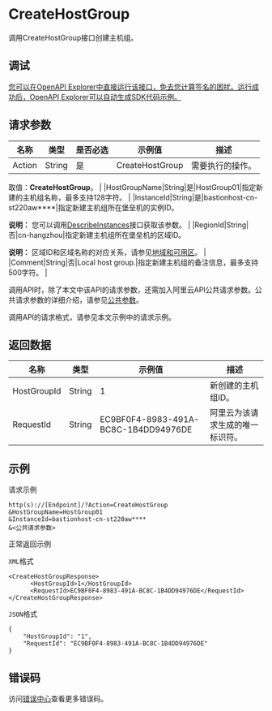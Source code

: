 # CreateHostGroup

调用CreateHostGroup接口创建主机组。

## 调试

[您可以在OpenAPI Explorer中直接运行该接口，免去您计算签名的困扰。运行成功后，OpenAPI Explorer可以自动生成SDK代码示例。](https://api.aliyun.com/#product=Yundun-bastionhost&api=CreateHostGroup&type=RPC&version=2019-12-09)

## 请求参数

|名称|类型|是否必选|示例值|描述|
|--|--|----|---|--|
|Action|String|是|CreateHostGroup|需要执行的操作。

 取值：**CreateHostGroup**。 |
|HostGroupName|String|是|HostGroup01|指定新建的主机组名称，最多支持128字符。 |
|InstanceId|String|是|bastionhost-cn-st220aw\*\*\*\*|指定新建主机组所在堡垒机的实例ID。

 **说明：** 您可以调用[DescribeInstances](~~153281~~)接口获取该参数。 |
|RegionId|String|否|cn-hangzhou|指定新建主机组所在堡垒机的区域ID。

 **说明：** 区域ID和区域名称的对应关系，请参见[地域和可用区](~~40654~~)。 |
|Comment|String|否|Local host group.|指定新建主机组的备注信息，最多支持500字符。 |

调用API时，除了本文中该API的请求参数，还需加入阿里云API公共请求参数。公共请求参数的详细介绍，请参见[公共参数](~~148139~~)。

调用API的请求格式，请参见本文示例中的请求示例。

## 返回数据

|名称|类型|示例值|描述|
|--|--|---|--|
|HostGroupId|String|1|新创建的主机组ID。 |
|RequestId|String|EC9BF0F4-8983-491A-BC8C-1B4DD94976DE|阿里云为该请求生成的唯一标识符。 |

## 示例

请求示例

```
http(s)://[Endpoint]/?Action=CreateHostGroup
&HostGroupName=HostGroup01
&InstanceId=bastionhost-cn-st220aw****
&<公共请求参数>
```

正常返回示例

`XML`格式

```
<CreateHostGroupResponse>
      <HostGroupId>1</HostGroupId>
      <RequestId>EC9BF0F4-8983-491A-BC8C-1B4DD94976DE</RequestId>
</CreateHostGroupResponse>
```

`JSON`格式

```
{
	"HostGroupId": "1",
	"RequestId": "EC9BF0F4-8983-491A-BC8C-1B4DD94976DE"
}
```

## 错误码

访问[错误中心](https://error-center.alibabacloud.com/status/product/Yundun-bastionhost)查看更多错误码。

